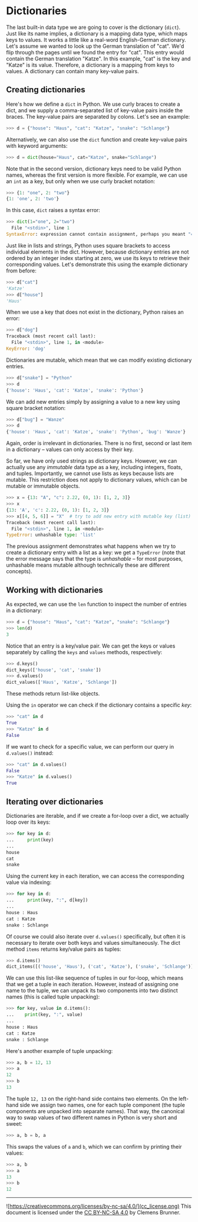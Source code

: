 Dictionaries
============
The last built-in data type we are going to cover is the dictionary (`dict`). Just like its name implies, a dictionary is a mapping data type, which maps keys to values. It works a little like a real-word English-German dictionary. Let's assume we wanted to look up the German translation of "cat". We'd flip through the pages until we found the entry for "cat". This entry would contain the German translation "Katze". In this example, "cat" is the key and "Katze" is its value. Therefore, a dictionary is a mapping from keys to values. A dictionary can contain many key-value pairs.

Creating dictionaries
---------------------
Here's how we define a `dict` in Python. We use curly braces to create a dict, and we supply a comma-separated list of key-value pairs inside the braces. The key-value pairs are separated by colons. Let's see an example:

```python
>>> d = {"house": "Haus", "cat": "Katze", "snake": "Schlange"}
```

Alternatively, we can also use the `dict` function and create key-value pairs with keyword arguments:

```python
>>> d = dict(house="Haus", cat="Katze", snake="Schlange")
```

Note that in the second version, dictionary keys need to be valid Python names, whereas the first version is more flexible. For example, we can use an `int` as a key, but only when we use curly bracket notation:

```python
>>> {1: "one", 2: "two"}
{1: 'one', 2: 'two'}
```

In this case, `dict` raises a syntax error:

```python
>>> dict(1="one", 2="two")
  File "<stdin>", line 1
SyntaxError: expression cannot contain assignment, perhaps you meant "=="?
```

Just like in lists and strings, Python uses square brackets to access individual elements in the dict. However, because dictionary entries are not ordered by an integer index starting at zero, we use its keys to retrieve their corresponding values. Let's demonstrate this using the example dictionary from before:

```python
>>> d["cat"]
'Katze'
>>> d["house"]
'Haus'
```

When we use a key that does not exist in the dictionary, Python raises an error:

```python
>>> d["dog"]
Traceback (most recent call last):
  File "<stdin>", line 1, in <module>
KeyError: 'dog'
```

Dictionaries are mutable, which mean that we can modify existing dictionary entries.

```python
>>> d["snake"] = "Python"
>>> d
{'house': 'Haus', 'cat': 'Katze', 'snake': 'Python'}
```

We can add new entries simply by assigning a value to a new key using square bracket notation:

```python
>>> d["bug"] = "Wanze"
>>> d
{'house': 'Haus', 'cat': 'Katze', 'snake': 'Python', 'bug': 'Wanze'}
```

Again, order is irrelevant in dictionaries. There is no first, second or last item in a dictionary &ndash; values can only access by their key.

So far, we have only used strings as dictionary keys. However, we can actually use any *immutable* data type as a key, including integers, floats, and tuples. Importantly, we cannot use lists as keys because lists are mutable. This restriction does not apply to dictionary values, which can be mutable or immutable objects.

```python
>>> x = {13: "A", "c": 2.22, (0, 1): [1, 2, 3]}
>>> x
{13: 'A', 'c': 2.22, (0, 1): [1, 2, 3]}
>>> x[[4, 5, 6]] = "X"  # try to add new entry with mutable key (list)
Traceback (most recent call last):
  File "<stdin>", line 1, in <module>
TypeError: unhashable type: 'list'
```

The previous assignment demonstrates what happens when we try to create a dictionary entry with a list as a key: we get a `TypeError` (note that the error message says that the type is *unhashable* &ndash; for most purposes, unhashable means mutable although technically these are different concepts).

Working with dictionaries
-------------------------
As expected, we can use the `len` function to inspect the number of entries in a dictionary:

```python
>>> d = {"house": "Haus", "cat": "Katze", "snake": "Schlange"}
>>> len(d)
3
```

Notice that an entry is a key/value pair. We can get the keys or values separately by calling the `keys` and `values` methods, respectively:

```python
>>> d.keys()
dict_keys(['house', 'cat', 'snake'])
>>> d.values()
dict_values(['Haus', 'Katze', 'Schlange'])
```

These methods return list-like objects.

Using the `in` operator we can check if the dictionary contains a specific *key*:

```python
>>> "cat" in d
True
>>> "Katze" in d
False
```

If we want to check for a specific value, we can perform our query in `d.values()` instead:

```python
>>> "cat" in d.values()
False
>>> "Katze" in d.values()
True
```

Iterating over dictionaries
---------------------------
Dictionaries are iterable, and if we create a for-loop over a dict, we actually loop over its keys:

```python
>>> for key in d:
...     print(key)
...
house
cat
snake
```

Using the current key in each iteration, we can access the corresponding value via indexing:

```python
>>> for key in d:
...     print(key, ":", d[key])
...
house : Haus
cat : Katze
snake : Schlange
```

Of course we could also iterate over `d.values()` specifically, but often it is necessary to iterate over both keys and values simultaneously. The dict method `items` returns key/value pairs as tuples:

```python
>>> d.items()
dict_items([('house', 'Haus'), ('cat', 'Katze'), ('snake', 'Schlange')])
```

We can use this list-like sequence of tuples in our for-loop, which means that we get a tuple in each iteration. However, instead of assigning one name to the tuple, we can unpack its two components into two distinct names (this is called tuple unpacking):

```python
>>> for key, value in d.items():
...    print(key, ":", value)
...
house : Haus
cat : Katze
snake : Schlange
```

Here's another example of tuple unpacking:

```python
>>> a, b = 12, 13
>>> a
12
>>> b
13
```

The tuple `12, 13` on the right-hand side contains two elements. On the left-hand side we assign two names, one for each tuple component (the tuple components are unpacked into separate names). That way, the canonical way to swap values of two different names in Python is very short and sweet:

```python
>>> a, b = b, a
```

This swaps the values of `a` and `b`, which we can confirm by printing their values:

```python
>>> a, b
>>> a
13
>>> b
12
```

---
![https://creativecommons.org/licenses/by-nc-sa/4.0/](cc_license.png) This document is licensed under the [CC BY-NC-SA 4.0](https://creativecommons.org/licenses/by-nc-sa/4.0/) by Clemens Brunner.